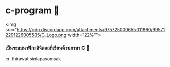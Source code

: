 # c-program 🥥
<img src="https://cdn.discordapp.com/attachments/975725000655011860/995712291226005535/C_Logo.png width="22%"">
<h3>เป็นระบบนาฬิกาดิจิตอลที่เขียนด้วยภาษา C 🥥</h3>
<p>cr. thirawat sinlapasomsak</p>
